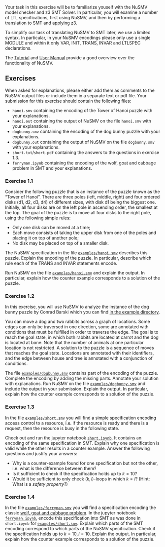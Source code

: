 Your task in this exercise will be to familiarize youself with the NuSMV model checker and z3 SMT Solver. In particular, you will examine a number of LTL specifications, first using NuSMV, and then by performing a translation to SMT and applying z3.

To simplify our task of translating NuSMV to SMT later, we use a limited syntax. In particular, in your NuSMV encodings please only use a single MODULE and within it only VAR, INIT, TRANS, INVAR and LTLSPEC declarations.

The [Tutorial](https://nusmv.fbk.eu/tutorial/v26/tutorial.pdf) and [User Manual](https://nusmv.fbk.eu/userman/v26/nusmv.pdf) provide a good overview over the functionality of NuSMV.

## Exercises

When asked for explanations, please either add them as comments to the NuSMV output files or include them in a separate text or pdf file. Your submission for this exercise should contain the following files:
- `hanoi.smv` containing the encoding of the Tower of Hanoi puzzle with your explanations.
- `hanoi.out` containing the output of NuSMV on the file `hanoi.smv` with your explanations.
- `dogbunny.smv` containing the encoding of the dog bunny puzzle with your explanations.
- `dogbunny.out` containing the output of NuSMV on the file `dogbunny.smv` with your explanations.
- `short.txt`/`short.pdf` containing the answers to the questions in exercise 1.3.
- `ferryman.ipynb` containing the encoding of the wolf, goat and cabbage problem in SMT and your explanations.

### Exercise 1.1

Consider the following puzzle that is an instance of the puzzle known as the “Tower of Hanoi”. There are three poles (left, middle, right) and four ordered disks (d1, d2, d3, d4) of different sizes, with disk d1 being the biggest one. Initially, all four disks are on the left pole in ascending order, the smallest at the top. The goal of the puzzle is to move all four disks to the right pole, using
the following simple rules:
- Only one disk can be moved at a time;
- Each move consists of taking the upper disk from one of the poles and placing it on top of another
pole;
- No disk may be placed on top of a smaller disk.

The NuSMV specification in the file [`examples/hanoi.smv`](examples/hanoi.smv) describes this puzzle. Explain the encoding of the puzzle. In particular, describe which rule each of the TRANS and INVAR statements encode.

Run NuSMV on the file [`examples/hanoi.smv`](examples/hanoi.smv) and explain the output. In particular, explain how the counter example corresponds to a solution of the puzzle.

### Exercise 1.2

In this exercise, you will use NuSMV to analyze the instance of the dog bunny puzzle by Conrad Barski which you can find [in the example directory](examples/dogbunnypuzzle-annotated.pdf).

You can move a dog and two rabbits across a graph of locations. Some edges can only be traversed in one direction, some are annotated with conditions that must be fulfilled in order to traverse the edge. The goal is to reach the goal state, in which both rabbits are located at carrot and the dog is located at bone. Note that the number of animals at one particular location is not restricted. A solution to the
puzzle is a sequence of moves that reaches the goal state. Locations
are annotated with their identifiers, and the edge between house and tree is annotated with a conjunction of conditions.

The file [`examples/dogbunny.smv`](examples/dogbunny.smv) contains part of the encoding of the puzzle. Complete the encoding by adding the missing parts. Annotate your solution with explanations. Run NuSMV on the file [`examples/dogbunny.smv`](examples/dogbunny.smv) and include the output in your submission. Explain the output. In particular, explain how the counter example corresponds to a solution of the puzzle.

### Exercise 1.3

In the file [`examples/short.smv`](examples/short.smv) you will find a simple specification encoding access control to a resource, i.e. if the resource is ready and there is a request, then the resource is busy in the following state.

Check out and run the jupyter notebook [`short.ipynb`](short.ipynb). It contains an encoding of the same specification in SMT. Explain why one specification is valid while the other results in a counter example. Answer the following questions and justify your answers:
- Why is a counter-example found for one specification but not the other, i.e. what is the difference between them?
- Is it sufficient to check if the specification holds up to $k=10$?
- Would it be sufficient to only check $(k, l)$-loops in which $k = l$? (Hint: What is a _safety property_?)

### Exercise 1.4

In the file [`examples/ferryman.smv`](examples/ferryman.smv) you will find a specification encoding the classic [wolf, goat and cabbage problem](https://en.wikipedia.org/wiki/Wolf,_goat_and_cabbage_problem). In the jupyter notebook [`ferryman.ipynb`](ferryman.ipynb), encode this specification into SMT as was done in `short.ipynb` for [`examples/short.smv`](examples/short.smv). Explain which parts of the SMT encoding correspond to which parts of the NuSMV specification. Check if the specification holds up to $k=10, l=10$. Explain the output. In particular, explain how the counter example corresponds to a solution of the puzzle.
